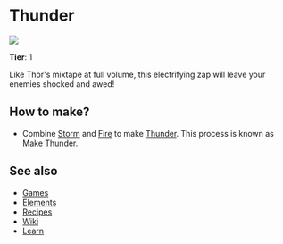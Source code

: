 # Thunder

![](/wiki/images/item.thunder.png)

**Tier**: 1

Like Thor's mixtape at full volume, this electrifying zap will leave your enemies shocked and awed!

## How to make?

* Combine [Storm](/wiki/elements/storm) and [Fire](/wiki/elements/fire) to make [Thunder](/wiki/elements/thunder). This process is known as [Make Thunder](/wiki/recipes/make-thunder).

## See also

* [Games](/wiki/games)
* [Elements](/wiki/elements)
* [Recipes](/wiki/recipes)
* [Wiki](/wiki/index)
* [Learn](/learn/index)
